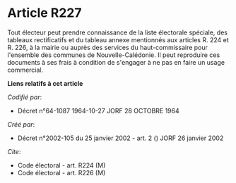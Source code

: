 # Article R227

Tout électeur peut prendre connaissance de la liste électorale spéciale, des tableaux rectificatifs et du tableau annexe
mentionnés aux articles R. 224 et R. 226, à la mairie ou auprès des services du haut-commissaire pour l'ensemble des communes
de Nouvelle-Calédonie. Il peut reproduire ces documents à ses frais à condition de s'engager à ne pas en faire un usage
commercial.

**Liens relatifs à cet article**

_Codifié par_:

  - Décret n°64-1087 1964-10-27 JORF 28 OCTOBRE 1964

_Créé par_:

  - Décret n°2002-105 du 25 janvier 2002 - art. 2 () JORF 26 janvier 2002

_Cite_:

  - Code électoral - art. R224 (M)
  - Code électoral - art. R226 (M)
